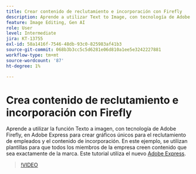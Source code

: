 ```yaml
---
title: Crear contenido de reclutamiento e incorporación con Firefly
description: Aprende a utilizar Text to Image, con tecnología de Adobe Firefly, en Adobe Express para crear gráficos únicos para el reclutamiento de empleados y el contenido de incorporación
feature: Image Editing, Gen AI
role: User
level: Intermediate
jira: KT-13755
exl-id: 58a1416f-7546-48db-93c0-825983af41b3
source-git-commit: 068b3b3cc5c5d6281e06d810a1ee5e3242227881
workflow-type: tm+mt
source-wordcount: '87'
ht-degree: 1%

---
```


# Crea contenido de reclutamiento e incorporación con Firefly

Aprende a utilizar la función Texto a imagen, con tecnología de Adobe Firefly, en Adobe Express para crear gráficos únicos para el reclutamiento de empleados y el contenido de incorporación. En este ejemplo, se utilizan plantillas para que todos los miembros de la empresa creen contenido que sea exactamente de la marca. Este tutorial utiliza el nuevo [Adobe Express](https://www.adobe.com/express/).

>[!VIDEO](https://video.tv.adobe.com/v/3422411?quality=12&learn=on&hidetitle=true)
